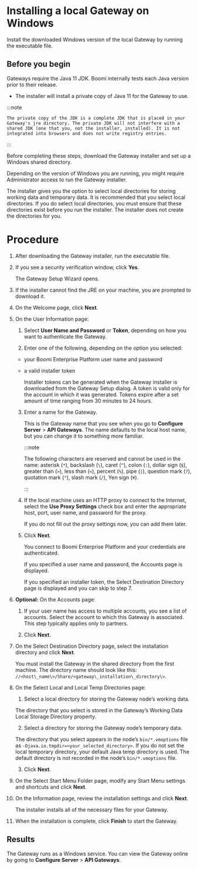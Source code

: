 # Installing a local Gateway on Windows 

<head>
  <meta name="guidename" content="API Management"/>
  <meta name="context" content="GUID-b62af207-2a96-4228-826e-ec368860d7f8"/>
</head>


Install the downloaded Windows version of the local Gateway by running the executable file.

## Before you begin

Gateways require the Java 11 JDK. Boomi internally tests each Java version prior to their release.

-  The installer will install a private copy of Java 11 for the Gateway to use.

:::note 
    
    The private copy of the JDK is a complete JDK that is placed in your Gateway's jre directory. The private JDK will not interfere with a shared JDK (one that you, not the installer, installed). It is not integrated into browsers and does not write registry entries.

:::


Before completing these steps, download the Gateway installer and set up a Windows shared directory.

Depending on the version of Windows you are running, you might require Administrator access to run the Gateway installer.

The installer gives you the option to select local directories for storing working data and temporary data. It is recommended that you select local directories. If you do select local directories, you must ensure that these directories exist before you run the installer. The installer does not create the directories for you.

# Procedure

1.  After downloading the Gateway installer, run the executable file.

2.  If you see a security verification window, click **Yes**.

    The Gateway Setup Wizard opens.

3.  If the installer cannot find the JRE on your machine, you are prompted to download it.

4.  On the Welcome page, click **Next**.

5.  On the User Information page:

    1.  Select **User Name and Password** or **Token**, depending on how you want to authenticate the Gateway.

    2.  Enter one of the following, depending on the option you selected:

    -   your Boomi Enterprise Platform user name and password

    -   a valid installer token

        Installer tokens can be generated when the Gateway installer is downloaded from the Gateway Setup dialog. A token is valid only for the account in which it was generated. Tokens expire after a set amount of time ranging from 30 minutes to 24 hours.

    3.  Enter a name for the Gateway.

        This is the Gateway name that you see when you go to **Configure Server** > **API Gateways**. The name defaults to the local host name, but you can change it to something more familiar.

        :::note 
    
        The following characters are reserved and cannot be used in the name: asterisk (`*`), backslash (`\`), caret (`^`), colon (`:`), dollar sign (`$`), greater than (``>``), less than (`<`), percent (`%`), pipe (`|`), question mark (`?`), quotation mark (`"`), slash mark (`/`), Yen sign (`¥`).

        :::

    4.  If the local machine uses an HTTP proxy to connect to the Internet, select the **Use Proxy Settings** check box and enter the appropriate host, port, user name, and password for the proxy.

        If you do not fill out the proxy settings now, you can add them later.

    4.  Click **Next**.

        You connect to Boomi Enterprise Platform and your credentials are authenticated.

        If you specified a user name and password, the Accounts page is displayed.

        If you specified an installer token, the Select Destination Directory page is displayed and you can skip to step 7.

6.  **Optional:** On the Accounts page:

    1.  If your user name has access to multiple accounts, you see a list of accounts. Select the account to which this Gateway is associated. This step typically applies only to partners.

    2.  Click **Next**.

7.  On the Select Destination Directory page, select the installation directory and click **Next**.

    You must install the Gateway in the shared directory from the first machine. The directory name should look like this: `//<host\_name\>/Share/<gateway\_installation\_directory\>`.

8.  On the Select Local and Local Temp Directories page:

    1.  Select a local directory for storing the Gateway node’s working data.

    The directory that you select is stored in the Gateway’s Working Data Local Storage Directory property.

    2.  Select a directory for storing the Gateway node’s temporary data.

    The directory that you select appears in the node’s `bin/*.vmoptions` file as `-Djava.io.tmpdir=<your_selected_directory>`. If you do not set the local temporary directory, your default Java temp directory is used. The default directory is not recorded in the node’s `bin/*.vmoptions` file.

    3.  Click **Next**.

9.  On the Select Start Menu Folder page, modify any Start Menu settings and shortcuts and click **Next**.

10. On the Information page, review the installation settings and click **Next**.

    The installer installs all of the necessary files for your Gateway.

11. When the installation is complete, click **Finish** to start the Gateway.

## Results

The Gateway runs as a Windows service. You can view the Gateway online by going to **Configure Server** > **API Gateways**.